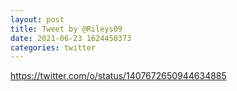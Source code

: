 ```yaml
--- 
layout: post 
title: Tweet by @Rileys09 
date: 2021-06-23 1624450373 
categories: twitter 
--- 
```

https://twitter.com/o/status/1407672650944634885